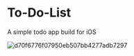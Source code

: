 # To-Do-List
A simple todo app build for iOS

![d70f6776f07950eb507bb4277adb7297](https://user-images.githubusercontent.com/4607881/80513860-50ff4980-899d-11ea-8c05-030706ea1aa3.gif)



